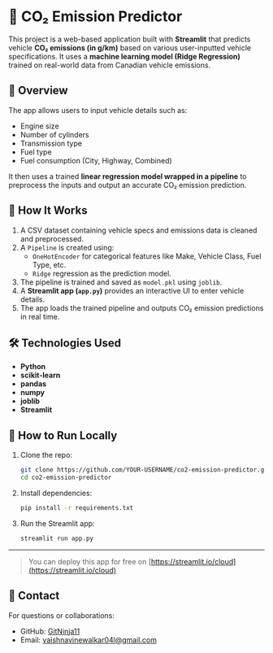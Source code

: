 # 🚗 CO₂ Emission Predictor

This project is a web-based application built with **Streamlit** that predicts vehicle **CO₂ emissions (in g/km)** based on various user-inputted vehicle specifications. It uses a **machine learning model (Ridge Regression)** trained on real-world data from Canadian vehicle emissions.

## 📌 Overview

The app allows users to input vehicle details such as:

- Engine size
- Number of cylinders
- Transmission type
- Fuel type
- Fuel consumption (City, Highway, Combined)

It then uses a trained **linear regression model wrapped in a pipeline** to preprocess the inputs and output an accurate CO₂ emission prediction.


## 🧠 How It Works

1. A CSV dataset containing vehicle specs and emissions data is cleaned and preprocessed.
2. A `Pipeline` is created using:
   - `OneHotEncoder` for categorical features like Make, Vehicle Class, Fuel Type, etc.
   - `Ridge` regression as the prediction model.
3. The pipeline is trained and saved as `model.pkl` using `joblib`.
4. A **Streamlit app (`app.py`)** provides an interactive UI to enter vehicle details.
5. The app loads the trained pipeline and outputs CO₂ emission predictions in real time.


## 🛠 Technologies Used

- **Python**
- **scikit-learn**
- **pandas**
- **numpy**
- **joblib**
- **Streamlit**


## 🚀 How to Run Locally

1. Clone the repo:

   ```bash
   git clone https://github.com/YOUR-USERNAME/co2-emission-predictor.git
   cd co2-emission-predictor
   ```

2. Install dependencies:

   ```bash
   pip install -r requirements.txt
   ```

3. Run the Streamlit app:

   ```bash
   streamlit run app.py
   ```

---

> You can deploy this app for free on [https://streamlit.io/cloud](https://streamlit.io/cloud)



## 📩 Contact

For questions or collaborations:

* GitHub: [GitNinja11](https://github.com/GitNinja)
* Email: [vaishnavinewalkar04l@gmail.com](vaishnavinewalkar04l@gmail.com)


